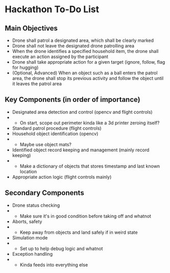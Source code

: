 # Hackathon To-Do List

## Main Objectives

- Drone shall patrol a designated area, which shall be clearly marked
- Drone shall not leave the designated drone patrolling area
- When the drone identifies a specified household item, the drone shall execute an action assigned by the participant
- Drone shall take appropriate action for a given target (ignore, follow, flag for hugging)
- (Optional, Advanced) When an object such as a ball enters the patrol area, the drone shall stop its previous activity and follow the object until it leaves the patrol area

## Key Components (in order of importance)

- Designated area detection and control (opencv and flight controls)
- - On start, scope out perimeter kinda like a 3d printer zeroing itself?
- Standard patrol procedure (flight controls)
- Household object identification (opencv)
- - Maybe use object mats?
- Identified object record keeping and management (mainly record keeping)
- - Make a dictionary of objects that stores timestamp and last known location
- Appropriate action logic (flight controls mainly)

## Secondary Components

- Drone status checking
- - Make sure it's in good condition before taking off and whatnot
- Aborts, safety
- - Keep away from objects and land safely if in weird state
- Simulation mode
- - Set up to help debug logic and whatnot
- Exception handling
- - Kinda feeds into everything else
